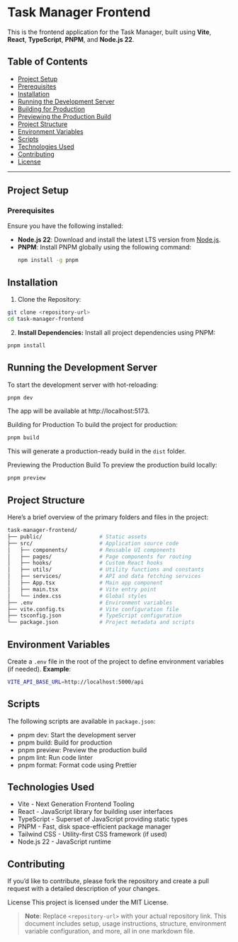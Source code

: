 # Task Manager Frontend

This is the frontend application for the Task Manager, built using **Vite**, **React**, **TypeScript**, **PNPM**, and **Node.js 22**.

## Table of Contents

- [Project Setup](#project-setup)
- [Prerequisites](#prerequisites)
- [Installation](#installation)
- [Running the Development Server](#running-the-development-server)
- [Building for Production](#building-for-production)
- [Previewing the Production Build](#previewing-the-production-build)
- [Project Structure](#project-structure)
- [Environment Variables](#environment-variables)
- [Scripts](#scripts)
- [Technologies Used](#technologies-used)
- [Contributing](#contributing)
- [License](#license)

---

## Project Setup

### Prerequisites

Ensure you have the following installed:

- **Node.js 22**: Download and install the latest LTS version from [Node.js](https://nodejs.org/).
- **PNPM**: Install PNPM globally using the following command:
  ```bash
  npm install -g pnpm
  ```

## Installation

1. Clone the Repository:

```bash
git clone <repository-url>
cd task-manager-frontend
```

2. **Install Dependencies:** Install all project dependencies using PNPM:

```bash
pnpm install
```

## Running the Development Server

To start the development server with hot-reloading:

```bash
pnpm dev
```

The app will be available at http://localhost:5173.

Building for Production
To build the project for production:

```bash
pnpm build
```

This will generate a production-ready build in the `dist` folder.

Previewing the Production Build
To preview the production build locally:

```bash
pnpm preview
```

## Project Structure

Here’s a brief overview of the primary folders and files in the project:

```bash
task-manager-frontend/
├── public/                  # Static assets
├── src/                     # Application source code
│   ├── components/          # Reusable UI components
│   ├── pages/               # Page components for routing
│   ├── hooks/               # Custom React hooks
│   ├── utils/               # Utility functions and constants
│   ├── services/            # API and data fetching services
│   ├── App.tsx              # Main app component
│   ├── main.tsx             # Vite entry point
│   └── index.css            # Global styles
├── .env                     # Environment variables
├── vite.config.ts           # Vite configuration file
├── tsconfig.json            # TypeScript configuration
└── package.json             # Project metadata and scripts
```

## Environment Variables

Create a `.env` file in the root of the project to define environment variables (if needed).
**Example**:

```bash
VITE_API_BASE_URL=http://localhost:5000/api
```

## Scripts

The following scripts are available in `package.json`:

- pnpm dev: Start the development server
- pnpm build: Build for production
- pnpm preview: Preview the production build
- pnpm lint: Run code linter
- pnpm format: Format code using Prettier

## Technologies Used

- Vite - Next Generation Frontend Tooling
- React - JavaScript library for building user interfaces
- TypeScript - Superset of JavaScript providing static types
- PNPM - Fast, disk space-efficient package manager
- Tailwind CSS - Utility-first CSS framework (if used)
- Node.js 22 - JavaScript runtime

## Contributing

If you’d like to contribute, please fork the repository and create a pull request with a detailed description of your changes.

License
This project is licensed under the MIT License.

> **Note**: Replace `<repository-url>` with your actual repository link. This document includes setup, usage instructions, structure, environment variable configuration, and more, all in one markdown file.
